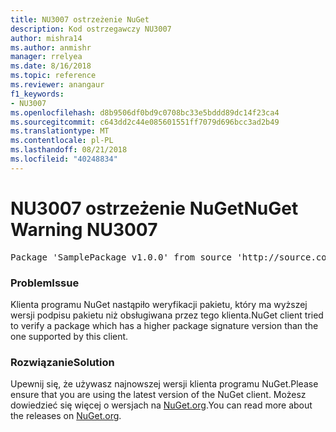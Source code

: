 ```yaml
---
title: NU3007 ostrzeżenie NuGet
description: Kod ostrzegawczy NU3007
author: mishra14
ms.author: anmishr
manager: rrelyea
ms.date: 8/16/2018
ms.topic: reference
ms.reviewer: anangaur
f1_keywords:
- NU3007
ms.openlocfilehash: d8b9506df0bd9c0708bc33e5bddd89dc14f23ca4
ms.sourcegitcommit: c643dd2c44e085601551ff7079d696bcc3ad2b49
ms.translationtype: MT
ms.contentlocale: pl-PL
ms.lasthandoff: 08/21/2018
ms.locfileid: "40248834"
---
```

# <a name="nuget-warning-nu3007"></a><span data-ttu-id="24bfd-103">NU3007 ostrzeżenie NuGet</span><span class="sxs-lookup"><span data-stu-id="24bfd-103">NuGet Warning NU3007</span></span>

<pre>Package 'SamplePackage v1.0.0' from source 'http://source.com/index.json': The package signature format version is not supported. Updating your client may solve this problem.</pre>

### <a name="issue"></a><span data-ttu-id="24bfd-104">Problem</span><span class="sxs-lookup"><span data-stu-id="24bfd-104">Issue</span></span>

<span data-ttu-id="24bfd-105">Klienta programu NuGet nastąpiło weryfikacji pakietu, który ma wyższej wersji podpisu pakietu niż obsługiwana przez tego klienta.</span><span class="sxs-lookup"><span data-stu-id="24bfd-105">NuGet client tried to verify a package which has a higher package signature version than the one supported by this client.</span></span>


### <a name="solution"></a><span data-ttu-id="24bfd-106">Rozwiązanie</span><span class="sxs-lookup"><span data-stu-id="24bfd-106">Solution</span></span>

<span data-ttu-id="24bfd-107">Upewnij się, że używasz najnowszej wersji klienta programu NuGet.</span><span class="sxs-lookup"><span data-stu-id="24bfd-107">Please ensure that you are using the latest version of the NuGet client.</span></span> <span data-ttu-id="24bfd-108">Możesz dowiedzieć się więcej o wersjach na [NuGet.org](https://www.nuget.org/downloads).</span><span class="sxs-lookup"><span data-stu-id="24bfd-108">You can read more about the releases on [NuGet.org](https://www.nuget.org/downloads).</span></span>


